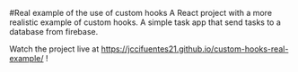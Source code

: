 #Real example of the use of custom hooks
A React project with a more realistic example of custom hooks. A simple task app that send tasks to a database from firebase.

Watch the project live at https://jccifuentes21.github.io/custom-hooks-real-example/ !
